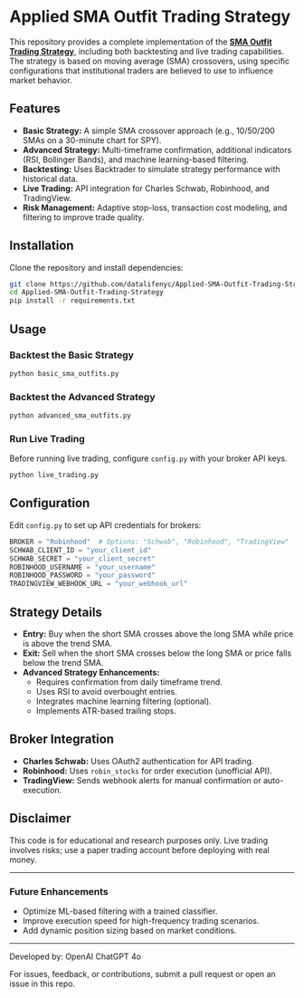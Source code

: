# Applied SMA Outfit Trading Strategy

This repository provides a complete implementation of the **[SMA Outfit Trading Strategy](https://github.com/raultrades/SMA-outfits)**, including both backtesting and live trading capabilities. The strategy is based on moving average (SMA) crossovers, using specific configurations that institutional traders are believed to use to influence market behavior.

## Features

- **Basic Strategy:** A simple SMA crossover approach (e.g., 10/50/200 SMAs on a 30-minute chart for SPY).
- **Advanced Strategy:** Multi-timeframe confirmation, additional indicators (RSI, Bollinger Bands), and machine learning-based filtering.
- **Backtesting:** Uses Backtrader to simulate strategy performance with historical data.
- **Live Trading:** API integration for Charles Schwab, Robinhood, and TradingView.
- **Risk Management:** Adaptive stop-loss, transaction cost modeling, and filtering to improve trade quality.

## Installation

Clone the repository and install dependencies:

```sh
git clone https://github.com/datalifenyc/Applied-SMA-Outfit-Trading-Strategy.git
cd Applied-SMA-Outfit-Trading-Strategy
pip install -r requirements.txt
```

## Usage

### Backtest the Basic Strategy

```sh
python basic_sma_outfits.py
```

### Backtest the Advanced Strategy

```sh
python advanced_sma_outfits.py
```

### Run Live Trading

Before running live trading, configure `config.py` with your broker API keys.

```sh
python live_trading.py
```

## Configuration

Edit `config.py` to set up API credentials for brokers:

```python
BROKER = "Robinhood"  # Options: "Schwab", "Robinhood", "TradingView"
SCHWAB_CLIENT_ID = "your_client_id"
SCHWAB_SECRET = "your_client_secret"
ROBINHOOD_USERNAME = "your_username"
ROBINHOOD_PASSWORD = "your_password"
TRADINGVIEW_WEBHOOK_URL = "your_webhook_url"
```

## Strategy Details

- **Entry:** Buy when the short SMA crosses above the long SMA while price is above the trend SMA.
- **Exit:** Sell when the short SMA crosses below the long SMA or price falls below the trend SMA.
- **Advanced Strategy Enhancements:**
  - Requires confirmation from daily timeframe trend.
  - Uses RSI to avoid overbought entries.
  - Integrates machine learning filtering (optional).
  - Implements ATR-based trailing stops.

## Broker Integration

- **Charles Schwab:** Uses OAuth2 authentication for API trading.
- **Robinhood:** Uses `robin_stocks` for order execution (unofficial API).
- **TradingView:** Sends webhook alerts for manual confirmation or auto-execution.

## Disclaimer

This code is for educational and research purposes only. Live trading involves risks; use a paper trading account before deploying with real money.

---

### Future Enhancements

- Optimize ML-based filtering with a trained classifier.
- Improve execution speed for high-frequency trading scenarios.
- Add dynamic position sizing based on market conditions.

---

Developed by: OpenAI ChatGPT 4o

For issues, feedback, or contributions, submit a pull request or open an issue in this repo.
